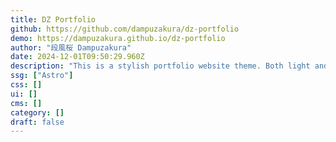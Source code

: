 ```yaml
---
title: DZ Portfolio
github: https://github.com/dampuzakura/dz-portfolio
demo: https://dampuzakura.github.io/dz-portfolio
author: "段風桜 Dampuzakura"
date: 2024-12-01T09:50:29.960Z
description: "This is a stylish portfolio website theme. Both light and dark modes are supported. UnoCSS is used."
ssg: ["Astro"]
css: []
ui: []
cms: []
category: []
draft: false
---
```

